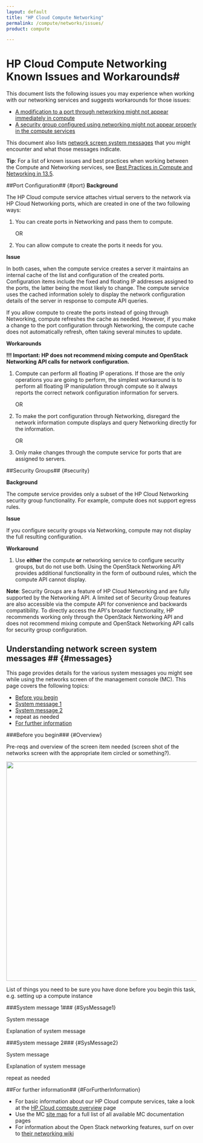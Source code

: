 ```yaml
---
layout: default
title: "HP Cloud Compute Networking"
permalink: /compute/networks/issues/
product: compute

---
```

# HP Cloud Compute Networking Known Issues and Workarounds#

This document lists the following issues you may experience when working with our networking services and suggests workarounds for those issues:

- [A modification to a port through networking might not appear immediately in compute](#port)
- [A security group configured using networking might not appear properly in the compute services](#security)

This document also lists [network screen system messages](#messages) that you might encounter and what those messages indicate. 

**Tip**: For a list of known issues and best practices when working between the Compute and Networking services, see [Best Practices in Compute and Networking in 13.5](https://community.hpcloud.com/article/known-issues-and-best-practices-compute-and-networking-135).


##Port Configuration## {#port}
**Background**

The HP Cloud compute service attaches virtual servers to the network via HP Cloud Networking ports, which are created in one of the two following ways:

1. You can create ports in Networking and pass them to compute. 

    OR

2. You can allow compute to create the ports it needs for you.   

**Issue**

In both cases, when the compute service creates a server it maintains an internal cache of the list and configuration of the created ports.  Configuration items include the fixed and floating IP addresses assigned to the ports, the latter being the most likely to change. The compute service uses the cached information solely to display the network configuration details of the server in response to compute API queries. 

If you allow compute to create the ports instead of going through Networking, compute refreshes the cache as needed. However, if you make a change to the port configuration through Networking, the compute cache does not automatically refresh,  often taking several minutes to update.
 
**Workarounds**

**!!! Important: HP does not recommend mixing compute and OpenStack Networking API calls for network configuration.**


1. Compute can perform all floating IP operations. If those are the only operations you are going to perform, the   simplest workaround is to perform all floating IP manipulation through compute so it always reports the correct network configuration information for servers.

    OR  

2. To make the port configuration through Networking, disregard the network information compute displays and query Networking directly for the information.

    OR
 
3. Only make changes through the compute service for ports that are assigned to servers.


##Security Groups## {#security}
 
**Background**

The compute service provides only a subset of the HP Cloud Networking security group functionality.  For example, compute does not support egress rules. 

**Issue**

If you configure security groups via Networking, compute may not display the full resulting configuration.

**Workaround**

1. Use **either** the compute **or** networking service to configure security groups, but do not use both.   Using the OpenStack Networking API provides additional functionality in the form of outbound rules, which the compute API cannot display. 

**Note**: Security Groups are a feature of  HP Cloud Networking and are fully supported by the Networking API. A limited set of Security Group features are also accessible via the compute API for convenience and backwards compatibility. To directly access the API's broader functionality, HP recommends working only through the OpenStack Networking API and does not recommend mixing compute and OpenStack Networking API calls for security group configuration.



## Understanding network screen system messages ## {#messages}

This page provides details for the various system messages you might see while using the networks screen of the management console (MC).  This page covers the following topics:

* [Before you begin](#Overview)
* [System message 1](#SysMessage1)
* [System message 2](#SysMessage2)
* repeat as needed
* [For further information](#ForFurtherInformation)


###Before you begin### {#Overview}

Pre-reqs and overview of the screen item needed (screen shot of the networks screen with the appropriate item circled or something?).

<img src="media/IMAGE.jpg" width="580" alt="" />

List of things you need to be sure you have done before you begin this task, e.g. setting up a compute instance


###System message 1### {#SysMessage1}

  System message
  
Explanation of system message


###System message 2### {#SysMessage2}

  System message
  
Explanation of system message

repeat as needed

##For further information## {#ForFurtherInformation}

* For basic information about our HP Cloud compute services, take a look at the [HP Cloud compute overview](/compute/) page
* Use the MC [site map](/mc/sitemap) for a full list of all available MC documentation pages
* For information about the Open Stack networking features, surf on over to [their networking wiki](https://wiki.openstack.org/wiki/Quantum)
